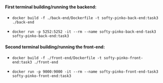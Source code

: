 #### First terminal building/running the backend:

* `docker build -f ./back-end/Dockerfile -t softy-pinko-back-end:task3 ./back-end`

* `docker run -p 5252:5252 -it --rm --name softy-pinko-back-end-task3 softy-pinko-back-end:task3`

#### Second terminal building/running the front-end:

* `docker build -f ./front-end/Dockerfile -t softy-pinko-front-end:task3 ./front-end`

* `docker run -p 9000:9000 -it --rm --name softy-pinko-front-end-task3 softy-pinko-front-end:task3`

